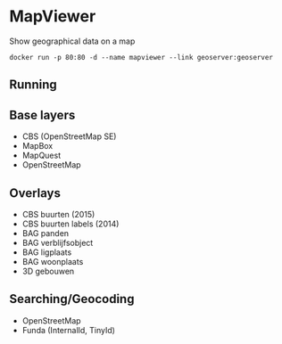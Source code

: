 # MapViewer
Show geographical data on a map

`docker run -p 80:80 -d --name mapviewer --link geoserver:geoserver`
## Running

## Base layers
- CBS (OpenStreetMap SE)
- MapBox
- MapQuest
- OpenStreetMap

## Overlays
- CBS buurten (2015)
- CBS buurten labels (2014)
- BAG panden
- BAG verblijfsobject
- BAG ligplaats
- BAG woonplaats
- 3D gebouwen

## Searching/Geocoding
- OpenStreetMap
- Funda (InternalId, TinyId)